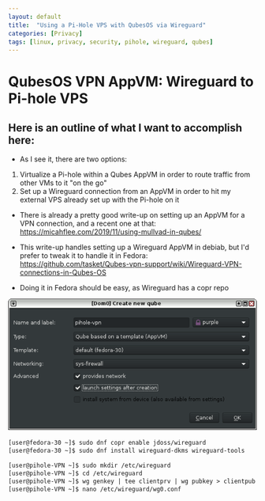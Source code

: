 ```yaml
---
layout: default
title:  "Using a Pi-Hole VPS with QubesOS via Wireguard"
categories: [Privacy]
tags: [linux, privacy, security, pihole, wireguard, qubes]
---
```


# QubesOS VPN AppVM: Wireguard to Pi-hole VPS

## Here is an outline of what I want to accomplish here:

- As I see it, there are two options:
1. Virtualize a Pi-hole within a Qubes AppVM in order to route traffic from other VMs to it "on the go"
2. Set up a Wireguard connection from an AppVM in order to hit my external VPS already set up with the Pi-hole on it

- There is already a pretty good write-up on setting up an AppVM for a VPN connection, and a recent one at that: https://micahflee.com/2019/11/using-mullvad-in-qubes/

- This write-up handles setting up a Wireguard AppVM in debiab, but I'd prefer to tweak it to handle it in Fedora: https://github.com/tasket/Qubes-vpn-support/wiki/Wireguard-VPN-connections-in-Qubes-OS

- Doing it in Fedora should be easy, as Wireguard has a copr repo 

![AppVM creation](/img/pihole-appvm.png)

```console
[user@fedora-30 ~]$ sudo dnf copr enable jdoss/wireguard
[user@fedora-30 ~]$ sudo dnf install wireguard-dkms wireguard-tools
```

```console
[user@pihole-VPN ~]$ sudo mkdir /etc/wireguard
[user@pihole-VPN ~]$ cd /etc/wireguard
[user@pihole-VPN ~]$ wg genkey | tee clientprv | wg pubkey > clientpub
[user@pihole-VPN ~]$ nano /etc/wireguard/wg0.conf
```
